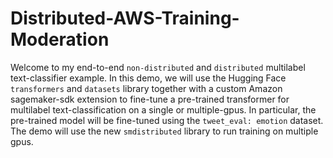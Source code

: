 # Distributed-AWS-Training-Moderation

Welcome to my end-to-end `non-distributed` and `distributed` multilabel text-classifier example. In this demo, we will use the Hugging Face `transformers` and `datasets` library together with a custom Amazon sagemaker-sdk extension to fine-tune a pre-trained transformer for multilabel text-classification on a single or multiple-gpus. In particular, the pre-trained model will be fine-tuned using the `tweet_eval: emotion` dataset. The demo will use the new `smdistributed` library to run training on multiple gpus. 
